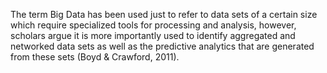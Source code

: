The term Big Data has been used just to refer to data sets of a certain size which require specialized tools for processing and analysis, however, scholars argue it is more importantly used to identify aggregated and networked data sets as well as the predictive analytics that are generated from these sets (Boyd & Crawford, 2011). 
